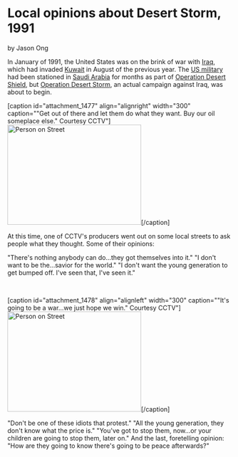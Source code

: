 # Local opinions about Desert Storm, 1991

by Jason
Ong

In January of 1991, the United States was on the brink of war
with
<a href="http://en.wikipedia.org/wiki/Iraq">Iraq</a>, which had invaded <a
href="http://en.wikipedia.org/wiki/Kuwait">Kuwait</a> in August of the
previous year. The <a
href="http://en.wikipedia.org/wiki/US_military">US
military</a> had been stationed in <a
href="http://en.wikipedia.org/wiki/Saudi_arabia">Saudi Arabia</a> for months
as part
of
<a
href="http://en.wikipedia.org/wiki/Operation_Desert_Shield_%28Gulf_War%29#Operation_Desert_Shield">Operation
Desert Shield</a>, but <a
href="http://en.wikipedia.org/wiki/Operation_Desert_Storm">Operation Desert
Storm</a>, an
actual
campaign against Iraq, was about to
begin.

[caption id="attachment_1477" align="alignright" width="300"
caption="&quot;Get out of there and let them do what they want. Buy our oil
someplace else.&quot; Courtesy CCTV"]<a
href="http://bostonlocaltv.org/blog/wp-content/uploads/2012/12/pic_11.png"><img
class="size-medium wp-image-1477" title="pic_1"
src="http://bostonlocaltv.org/blog/wp-content/uploads/2012/12/pic_11-300x225.png"
alt="Person on Street" width="300" height="225"
/></a>[/caption]

At this time, one of CCTV's producers went out on some local streets to ask
people what they thought. Some of their
opinions:

"There's nothing anybody can do...they got themselves into
it."
"I don't want to be the...savior for the
world."
"I don't want the young generation to get bumped off. I've seen that, I've
seen
it."

&nbsp;

[caption id="attachment_1478" align="alignleft" width="300"
caption="&quot;It&#39;s going to be a war...we just hope we win.&quot;
Courtesy CCTV"]<a
href="http://bostonlocaltv.org/blog/wp-content/uploads/2012/12/pic_21.png"><img
class="size-medium wp-image-1478 " title="pic_2"
src="http://bostonlocaltv.org/blog/wp-content/uploads/2012/12/pic_21-300x225.png"
alt="Person on Street" width="300" height="225"
/></a>[/caption]

"Don't be one of these idiots that
protest."
"All the young generation, they don't know what the price
is."
"You've got to stop them, now...or your children are going to stop them, later
on."
And the last, foretelling opinion: "How are they going to know there's going
to be peace
afterwards?"